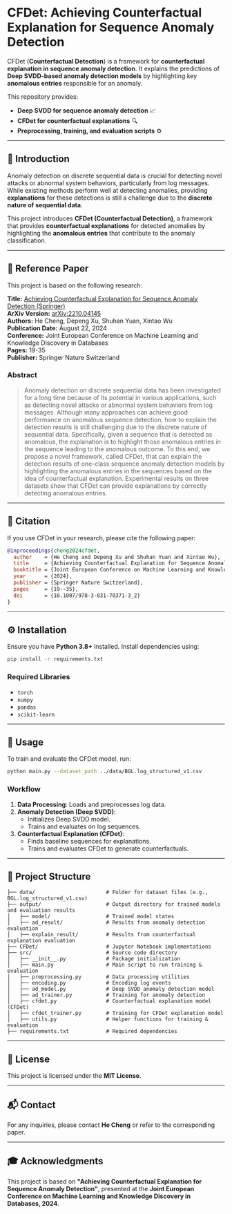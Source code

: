 # CFDet: Achieving Counterfactual Explanation for Sequence Anomaly Detection

CFDet (**Counterfactual Detection**) is a framework for **counterfactual explanation in sequence anomaly detection**. It explains the predictions of **Deep SVDD-based anomaly detection models** by highlighting key **anomalous entries** responsible for an anomaly.

This repository provides:

- **Deep SVDD for sequence anomaly detection** 📈
- **CFDet for counterfactual explanations** 🔍
- **Preprocessing, training, and evaluation scripts** ⚙️

---

## 📖 Introduction

Anomaly detection on discrete sequential data is crucial for detecting novel attacks or abnormal system behaviors, particularly from log messages. While existing methods perform well at detecting anomalies, providing **explanations** for these detections is still a challenge due to the **discrete nature of sequential data**.

This project introduces **CFDet (Counterfactual Detection)**, a framework that provides **counterfactual explanations** for detected anomalies by highlighting the **anomalous entries** that contribute to the anomaly classification.

---

## 📄 Reference Paper

This project is based on the following research:

**Title:** [Achieving Counterfactual Explanation for Sequence Anomaly Detection (Springer)](https://link.springer.com/chapter/10.1007/978-3-031-70371-3_2)  
**ArXiv Version:** [arXiv:2210.04145](https://arxiv.org/abs/2210.04145)  
**Authors:** He Cheng, Depeng Xu, Shuhan Yuan, Xintao Wu  
**Publication Date:** August 22, 2024  
**Conference:** Joint European Conference on Machine Learning and Knowledge Discovery in Databases  
**Pages:** 19-35  
**Publisher:** Springer Nature Switzerland  

### Abstract

> Anomaly detection on discrete sequential data has been investigated for a long time because of its potential in various applications, such as detecting novel attacks or abnormal system behaviors from log messages. Although many approaches can achieve good performance on anomalous sequence detection, how to explain the detection results is still challenging due to the discrete nature of sequential data. Specifically, given a sequence that is detected as anomalous, the explanation is to highlight those anomalous entries in the sequence leading to the anomalous outcome. To this end, we propose a novel framework, called CFDet, that can explain the detection results of one-class sequence anomaly detection models by highlighting the anomalous entries in the sequences based on the idea of counterfactual explanation. Experimental results on three datasets show that CFDet can provide explanations by correctly detecting anomalous entries.

---

## 📖 Citation

If you use CFDet in your research, please cite the following paper:

```bibtex
@inproceedings{cheng2024cfdet,
  author    = {He Cheng and Depeng Xu and Shuhan Yuan and Xintao Wu},
  title     = {Achieving Counterfactual Explanation for Sequence Anomaly Detection},
  booktitle = {Joint European Conference on Machine Learning and Knowledge Discovery in Databases},
  year      = {2024},
  publisher = {Springer Nature Switzerland},
  pages     = {19--35},
  doi       = {10.1007/978-3-031-70371-3_2}
}
```

---

## ⚙️ Installation

Ensure you have **Python 3.8+** installed. Install dependencies using:

```bash
pip install -r requirements.txt
```

### Required Libraries

- `torch`
- `numpy`
- `pandas`
- `scikit-learn`

---

## 🚀 Usage

To train and evaluate the CFDet model, run:

```bash
python main.py --dataset_path ../data/BGL.log_structured_v1.csv
```

### Workflow

1. **Data Processing**: Loads and preprocesses log data.
2. **Anomaly Detection (Deep SVDD)**:
   - Initializes Deep SVDD model.
   - Trains and evaluates on log sequences.
3. **Counterfactual Explanation (CFDet)**:
   - Finds baseline sequences for explanations.
   - Trains and evaluates CFDet to generate counterfactuals.

---

## 📂 Project Structure

```
├── data/                       # Folder for dataset files (e.g., BGL.log_structured_v1.csv)
├── output/                     # Output directory for trained models and evaluation results
│   ├── model/                  # Trained model states
│   ├── ad_result/              # Results from anomaly detection evaluation
│   ├── explain_result/         # Results from counterfactual explanation evaluation
├── CFDet/                      # Jupyter Notebook implementations
├── src/                        # Source code directory
│   ├── __init__.py             # Package initialization
│   ├── main.py                 # Main script to run training & evaluation
│   ├── preprocessing.py        # Data processing utilities
│   ├── encoding.py             # Encoding log events
│   ├── ad_model.py             # Deep SVDD anomaly detection model
│   ├── ad_trainer.py           # Training for anomaly detection
│   ├── cfdet.py                # Counterfactual explanation model (CFDet)
│   ├── cfdet_trainer.py        # Training for CFDet explanation model
│   ├── utils.py                # Helper functions for training & evaluation
├── requirements.txt            # Required dependencies
```

---

## 📜 License

This project is licensed under the **MIT License**.

---

## 📬 Contact

For any inquiries, please contact **He Cheng** or refer to the corresponding paper.

---

## 🎓 Acknowledgments

This project is based on **"Achieving Counterfactual Explanation for Sequence Anomaly Detection"**, presented at the **Joint European Conference on Machine Learning and Knowledge Discovery in Databases, 2024**.
